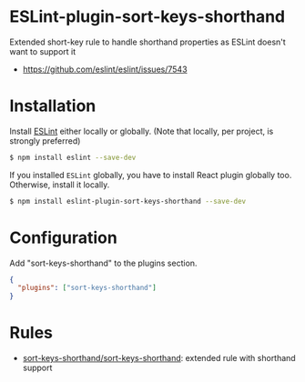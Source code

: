 # ESLint-plugin-sort-keys-shorthand

Extended short-key rule to handle shorthand properties as ESLint doesn't want to support it

- https://github.com/eslint/eslint/issues/7543

# Installation

Install [ESLint](https://www.github.com/eslint/eslint) either locally or globally. (Note that locally, per project, is strongly preferred)

```sh
$ npm install eslint --save-dev
```

If you installed `ESLint` globally, you have to install React plugin globally too. Otherwise, install it locally.

```sh
$ npm install eslint-plugin-sort-keys-shorthand --save-dev
```

# Configuration

Add "sort-keys-shorthand" to the plugins section.

```json
{
  "plugins": ["sort-keys-shorthand"]
}
```

# Rules

- [sort-keys-shorthand/sort-keys-shorthand](docs/rules/sort-keys-shorthand.md): extended rule with shorthand support
